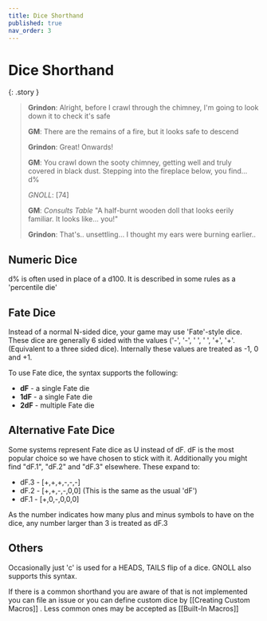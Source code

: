 ```yaml
---
title: Dice Shorthand
published: true
nav_order: 3
---
```


# Dice Shorthand


{: .story }   
>**Grindon**: Alright, before I crawl through the chimney, I'm going to look down it to check it's safe
>
>**GM**: There are the remains of a fire, but it looks safe to descend
>
>**Grindon**: Great! Onwards!
>
>**GM**: You crawl down the sooty chimney, getting well and truly covered in black dust. Stepping into the fireplace below, you find... d%
>
>*GNOLL*: [74]
>
>**GM**: *Consults Table* "A half-burnt wooden doll that looks eerily familiar. It looks like... you!"
>
>**Grindon**: That's.. unsettling... I thought my ears were burning earlier.. 

## Numeric Dice
d% is often used in place of a d100. It is described in some rules as a 'percentile die'

## Fate Dice

Instead of a normal N-sided dice, your game may use 'Fate'-style dice. These dice are generally 6 sided with the values ('-', '-', ' ', ' ', '+', '+'. (Equivalent to a three sided dice).
Internally these values are treated as -1, 0 and +1.

To use Fate dice, the syntax supports the following:
 - **dF** - a single Fate die
 - **1dF** - a single Fate die
 - **2dF** - multiple Fate die

## Alternative Fate Dice

Some systems represent Fate dice as U instead of dF. dF is the most popular choice so we have chosen to stick with it.
Additionally you might find "dF.1", "dF.2" and "dF.3" elsewhere. These expand to:

- dF.3 - [+,+,+,-,-,-] 
- dF.2 - [+,+,-,-,0,0] (This is the same as the usual 'dF')
- dF.1 - [+,0,-,0,0,0]

As the number indicates how many plus and minus symbols to have on the dice, any number larger than 3 is treated as dF.3

## Others

Occasionally just 'c' is used for a HEADS, TAILS flip of a dice. GNOLL also supports this syntax.

If there is a common shorthand you are aware of that is not implemented you can file an issue or you can define custom dice by [[Creating Custom Macros]] . Less common ones may be accepted as [[Built-In Macros]]
